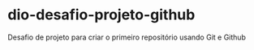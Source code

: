 # dio-desafio-projeto-github
Desafio de projeto para criar o primeiro repositório usando Git e Github
